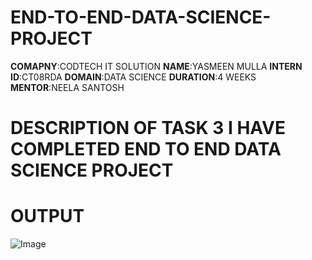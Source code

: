 # END-TO-END-DATA-SCIENCE-PROJECT
**COMAPNY**:CODTECH IT SOLUTION
**NAME**:YASMEEN MULLA
**INTERN ID**:CT08RDA
**DOMAIN**:DATA SCIENCE
**DURATION**:4 WEEKS
**MENTOR**:NEELA SANTOSH
# DESCRIPTION OF TASK 3 I HAVE COMPLETED END TO END DATA SCIENCE PROJECT
# OUTPUT
![Image](https://github.com/user-attachments/assets/d8dfc778-5205-48cb-b5ff-982bb6fea5b7)

